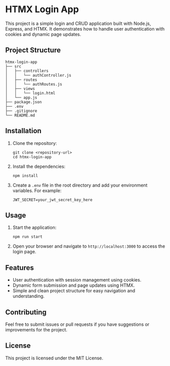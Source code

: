 # HTMX Login App

This project is a simple login and CRUD application built with Node.js, Express, and HTMX. It demonstrates how to handle user authentication with cookies and dynamic page updates.

## Project Structure

```
htmx-login-app
├── src
│   ├── controllers
│   │   └── authController.js
│   ├── routes
│   │   └── authRoutes.js
│   ├── views
│   │   └── login.html
│   └── app.js
├── package.json
├── .env
├── .gitignore
└── README.md
```

## Installation

1. Clone the repository:
   ```
   git clone <repository-url>
   cd htmx-login-app
   ```

2. Install the dependencies:
   ```
   npm install
   ```

3. Create a `.env` file in the root directory and add your environment variables. For example:
   ```
   JWT_SECRET=your_jwt_secret_key_here
   ```

## Usage

1. Start the application:
   ```
   npm run start
   ```

2. Open your browser and navigate to `http://localhost:3000` to access the login page.

## Features

- User authentication with session management using cookies.
- Dynamic form submission and page updates using HTMX.
- Simple and clean project structure for easy navigation and understanding.

## Contributing

Feel free to submit issues or pull requests if you have suggestions or improvements for the project. 

## License

This project is licensed under the MIT License.